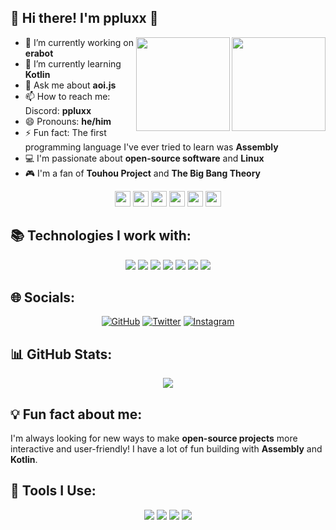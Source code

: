 ## 🧊 Hi there! I'm ppluxx 👋

<img src="https://cdn.pixabay.com/photo/2013/07/13/11/43/tux-158547_1280.png" width="150px" align="right">
<img src="https://community.kde.org/images.community/thumb/4/40/Mascot_konqi.png/540px-Mascot_konqi.png?20170108205743" width="150px" align="right">

- 🔭 I’m currently working on **erabot**  
- 🌱 I’m currently learning **Kotlin**  
- 💬 Ask me about **aoi.js**  
- 📫 How to reach me: Discord: **ppluxx**  
- 😄 Pronouns: **he/him**  
- ⚡ Fun fact: The first programming language I've ever tried to learn was **Assembly**  
- 💻 I'm passionate about **open-source software** and **Linux**  
- 🎮 I'm a fan of **Touhou Project** and **The Big Bang Theory**  

<p align="center">
  <img src="https://kde.org/stuff/clipart/logo/kde-logo-white-blue-rounded-source.svg" width="25px" style="display:inline;" />
  <img src="https://kde.org/stuff/clipart/logo/plasma-logo-colorful.svg" width="25px" style="display:inline;" />
  <img src="https://media.tenor.com/_o1dMUowXEEAAAAj/reimu-touhou.gif" width="25px" style="display:inline;" />
  <img src="https://upload.wikimedia.org/wikipedia/commons/thumb/0/06/Kotlin_Icon.svg/1200px-Kotlin_Icon.svg.png" width="25px" style="display:inline;" />
  <img src="https://codefinder.dev/static/assets/languages/Assembly.png" width="25px" style="display:inline;" />
  <img src="https://img.icons8.com/color/512/arch-linux.png" width="25px" style="display:inline;" />
</p>

## 📚 Technologies I work with:

<p align="center">
  <img src="https://img.shields.io/badge/Arch-Linux-brightgreen?style=flat&logo=arch-linux&logoColor=white" style="display:inline-block;" />
  <img src="https://img.shields.io/badge/Assembly-x86-9cf?style=flat&logo=assembly&logoColor=white" style="display:inline-block;" />
  <img src="https://img.shields.io/badge/Kotlin-7f52ff?style=flat&logo=kotlin&logoColor=white" style="display:inline-block;" />
  <img src="https://img.shields.io/badge/Visual%20Studio%20Code-007ACC?style=flat&logo=vscodium&logoColor=white" style="display:inline-block;" />
  <img src="https://img.shields.io/badge/Discord-7289DA?style=flat&logo=discord&logoColor=white" style="display:inline-block;" />
  <img src="https://img.shields.io/badge/Firefox-FF7139?style=flat&logo=firefox&logoColor=white" style="display:inline-block;" />
  <img src="https://img.shields.io/badge/Konsole-2E3436?style=flat&logo=gnometerminal&logoColor=white" style="display:inline-block;" />
</p>

## 🌐 Socials:

<p align="center">
  <a href="https://github.com/ppluxx"><img src="https://img.shields.io/badge/GitHub-333333?style=flat&logo=github&logoColor=white" alt="GitHub" /></a>
  <a href="https://twitter.com/ppluxx"><img src="https://img.shields.io/badge/X-000000?style=flat&logo=x&logoColor=white" alt="Twitter" /></a>
  <a href="https://www.instagram.com/ppluxx/"><img src="https://img.shields.io/badge/Instagram-E4405F?style=flat&logo=instagram&logoColor=white" alt="Instagram" /></a>
</p>

## 📊 GitHub Stats:

<p align="center">
  <img src="https://github-readme-stats.vercel.app/api?username=ppluxx&show_icons=true&hide_title=true&count_private=true&hide=prs&theme=dark" />
</p>

## 💡 Fun fact about me:
I'm always looking for new ways to make **open-source projects** more interactive and user-friendly! I have a lot of fun building with **Assembly** and **Kotlin**.

## 🔧 Tools I Use:

<p align="center">
  <img src="https://img.shields.io/badge/Visual%20Studio%20Code-007ACC?style=flat&logo=vscodium&logoColor=white" />
  <img src="https://img.shields.io/badge/Discord-7289DA?style=flat&logo=discord&logoColor=white" />
  <img src="https://img.shields.io/badge/Firefox-FF7139?style=flat&logo=firefox&logoColor=white" />
  <img src="https://img.shields.io/badge/Konsole-2E3436?style=flat&logo=gnometerminal&logoColor=white" />
</p>
